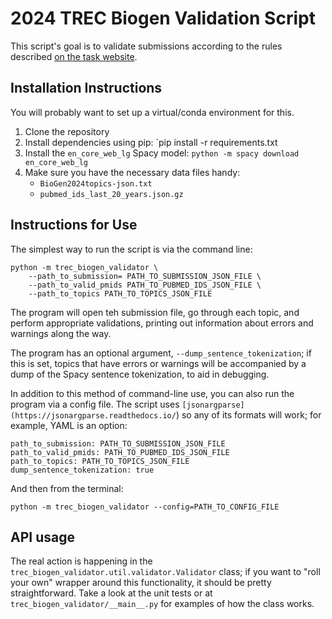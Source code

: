 # 2024 TREC Biogen Validation Script

This script's goal is to validate submissions according to the rules described [on the task website](https://dmice.ohsu.edu/trec-biogen/submission_format.html).

## Installation Instructions

You will probably want to set up a virtual/conda environment for this.

1. Clone the repository
2. Install dependencies using pip: `pip install -r requirements.txt
3. Install the `en_core_web_lg` Spacy model: `python -m spacy download en_core_web_lg`
4. Make sure you have the necessary data files handy:
   - `BioGen2024topics-json.txt`
   - `pubmed_ids_last_20_years.json.gz`

## Instructions for Use

The simplest way to run the script is via the command line:

```{bash}
python -m trec_biogen_validator \
    --path_to_submission= PATH_TO_SUBMISSION_JSON_FILE \
    --path_to_valid_pmids PATH_TO_PUBMED_IDS_JSON_FILE \
    --path_to_topics PATH_TO_TOPICS_JSON_FILE
```

The program will open teh submission file, go through each topic, and perform appropriate validations, printing out information about errors and warnings along the way.

The program has an optional argument, `--dump_sentence_tokenization`; if this is set, topics that have errors or warnings will be accompanied by a dump of the Spacy sentence tokenization, to aid in debugging.

In addition to this method of command-line use, you can also run the program via a config file. The script uses `[jsonargparse](https://jsonargparse.readthedocs.io/`) so any of its formats will work; for example, YAML is an option:

```{yaml}
path_to_submission: PATH_TO_SUBMISSION_JSON_FILE
path_to_valid_pmids: PATH_TO_PUBMED_IDS_JSON_FILE
path_to_topics: PATH_TO_TOPICS_JSON_FILE
dump_sentence_tokenization: true
```

And then from the terminal:

```{bash}
python -m trec_biogen_validator --config=PATH_TO_CONFIG_FILE
```

## API usage

The real action is happening in the `trec_biogen_validator.util.validator.Validator` class; if you want to "roll your own" wrapper around this functionality, it should be pretty straightforward. 
Take a look at the unit tests or at `trec_biogen_validator/__main__.py` for examples of how the class works.